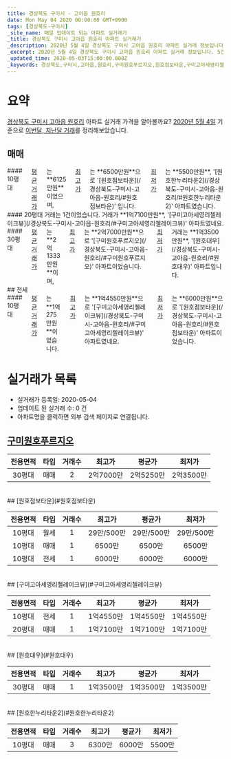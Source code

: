 ```yaml
---
title: 경상북도 구미시 - 고아읍 원호리
date: Mon May 04 2020 00:00:00 GMT+0900
tags: [경상북도-구미시]
_site_name: 매일 업데이트 되는 아파트 실거래가
_title: 경상북도 구미시 고아읍 원호리 아파트 실거래가
_description: 2020년 5월 4일 경상북도 구미시 고아읍 원호리 아파트 실거래 정보입니다. 5건 아파트 정보가 있습니다.
_excerpt: 2020년 5월 4일 경상북도 구미시 고아읍 원호리 아파트 실거래 정보입니다. 5건 아파트 정보가 있습니다.
_updated_time: 2020-05-03T15:00:00.000Z
_keywords: 경상북도,구미시,고아읍,원호리,구미원호푸르지오,원호점보타운,구미고아세영리첼레이크뷰,원호대우,원호한누리타운2
---
```





# 요약
<ins>경상북도 구미시 고아읍 원호리</ins> 아파트 실거래 가격을 알아볼까요? <ins>2020년 5월 4일</ins> 기준으로 <ins>이번달, 지난달 거래</ins>를 정리해보았습니다.

## 매매
<div class="container">
<div class="six columns" markdown="1">
#### 10평대
<ins>평균 거래가</ins>는 **6125만원**이었으며, <ins>최고가</ins>는 **6500만원**으로 '[원호점보타운](/경상북도-구미시-고아읍-원호리/#원호점보타운)' 입니다. <ins>최저가</ins>는 **5500만원**, '[원호한누리타운2](/경상북도-구미시-고아읍-원호리/#원호한누리타운2)' 아파트였습니다.
</div>
<div class="six columns" markdown="1">
#### 20평대
거래는 1건이었습니다. 거래가 **1억7100만원**, '[구미고아세영리첼레이크뷰](/경상북도-구미시-고아읍-원호리/#구미고아세영리첼레이크뷰)' 아파트였네요.
</div>
</div>
<div class="container">
<div class="twelve columns" markdown="1">
#### 30평대
<ins>평균 거래가</ins>는 **2억1333만원**이며, <ins>최고가</ins>는 **2억7000만원**으로 '[구미원호푸르지오](/경상북도-구미시-고아읍-원호리/#구미원호푸르지오)' 아파트이었습니다. <ins>최저가</ins> 거래는 **1억3500만원**, '[원호대우](/경상북도-구미시-고아읍-원호리/#원호대우)' 아파트입니다.
</div>
</div>
## 전세
<div class="container">
<div class="twelve columns" markdown="1">
#### 10평대
<ins>평균 거래가</ins>는 **1억275만원**이었습니다. <ins>최고가</ins>는 **1억4550만원**으로 '[구미고아세영리첼레이크뷰](/경상북도-구미시-고아읍-원호리/#구미고아세영리첼레이크뷰)' 아파트였네요. <ins>최저가</ins>는 **6000만원**으로 '[원호점보타운](/경상북도-구미시-고아읍-원호리/#원호점보타운)' 아파트이었습니다.
</div>
</div>



# 실거래가 목록
- 실거래가 등록일: 2020-05-04
- 업데이트 된 실거래 수: 0 건
- 아파트명을 클릭하면 외부 검색 페이지로 연결됩니다.

## [구미원호푸르지오](#구미원호푸르지오)

|전용면적|타입|거래수|최고가|평균가|최저가|
|:---:|:---:|:---:|:---:|:---:|:---:|
|30평대|<span class="deal-type-1">매매</span>|2|2억7000만|2억5250만|2억3500만|

<br/>
## [원호점보타운](#원호점보타운)

|전용면적|타입|거래수|최고가|평균가|최저가|
|:---:|:---:|:---:|:---:|:---:|:---:|
|10평대|<span class="deal-type-3">월세</span>|1|29만/500만|29만/500만|29만/500만|
|10평대|<span class="deal-type-1">매매</span>|1|6500만|6500만|6500만|
|10평대|<span class="deal-type-2">전세</span>|1|6000만|6000만|6000만|

<br/>
## [구미고아세영리첼레이크뷰](#구미고아세영리첼레이크뷰)

|전용면적|타입|거래수|최고가|평균가|최저가|
|:---:|:---:|:---:|:---:|:---:|:---:|
|10평대|<span class="deal-type-2">전세</span>|1|1억4550만|1억4550만|1억4550만|
|20평대|<span class="deal-type-1">매매</span>|1|1억7100만|1억7100만|1억7100만|

<br/>
## [원호대우](#원호대우)

|전용면적|타입|거래수|최고가|평균가|최저가|
|:---:|:---:|:---:|:---:|:---:|:---:|
|30평대|<span class="deal-type-1">매매</span>|1|1억3500만|1억3500만|1억3500만|

<br/>
## [원호한누리타운2](#원호한누리타운2)

|전용면적|타입|거래수|최고가|평균가|최저가|
|:---:|:---:|:---:|:---:|:---:|:---:|
|10평대|<span class="deal-type-1">매매</span>|3|6300만|6000만|5500만|

<br/>



